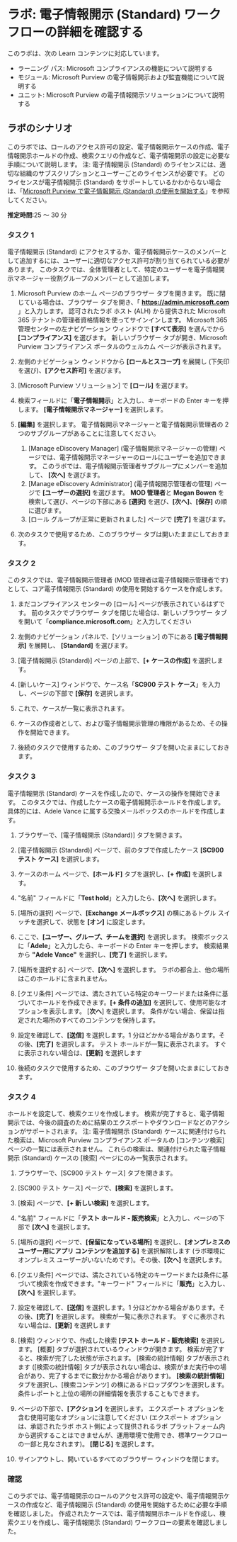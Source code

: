 <!---
---
ラボ: タイトル: '電子情報開示 (Standard) ワークフローを調べる' ラーニング パス/モジュール/ユニット: 'ラーニング パス: Microsoft コンプライアンスの機能について説明する; モジュール 5: Microsoft Purview の電子情報開示および監査機能について説明する; ユニット 2: Microsoft 365 の電子情報開示ソリューションについて説明する'
---
--->

# ラボ: 電子情報開示 (Standard) ワークフローの詳細を確認する

このラボは、次の Learn コンテンツに対応しています。

- ラーニング パス: Microsoft コンプライアンスの機能について説明する
- モジュール: Microsoft Purview の電子情報開示および監査機能について説明する
- ユニット: Microsoft Purview の電子情報開示ソリューションについて説明する

## ラボのシナリオ

このラボでは、ロールのアクセス許可の設定、電子情報開示ケースの作成、電子情報開示ホールドの作成、検索クエリの作成など、電子情報開示の設定に必要な手順について説明します。  注: 電子情報開示 (Standard) のライセンスには、適切な組織のサブスクリプションとユーザーごとのライセンスが必要です。 どのライセンスが電子情報開示 (Standard) をサポートしているかわからない場合は、「[Microsoft Purview で電子情報開示 (Standard) の使用を開始する](https://docs.microsoft.com/microsoft-365/compliance/get-started-core-ediscovery?view=o365-worldwide)」を参照してください。

**推定時間**:25 ～ 30 分

### タスク 1

電子情報開示 (Standard) にアクセスするか、電子情報開示ケースのメンバーとして追加するには、ユーザーに適切なアクセス許可が割り当てられている必要があります。 このタスクでは、全体管理者として、特定のユーザーを電子情報開示マネージャー役割グループのメンバーとして追加します。

1. Microsoft Purview のホーム ページのブラウザー タブを開きます。  既に閉じている場合は、ブラウザー タブを開き、「 **https://admin.microsoft.com** 」と入力します。 認可されたラボ ホスト (ALH) から提供された Microsoft 365 テナントの管理者資格情報を使ってサインインします。 Microsoft 365 管理センターの左ナビゲーション ウィンドウで **[すべて表示]** を選んでから **[コンプライアンス]** を選びます。  新しいブラウザー タブが開き、Microsoft Purview コンプライアンス ポータルのウェルカム ページが表示されます。  


1. 左側のナビゲーション ウィンドウから **[ロールとスコープ]** を展開し (下矢印を選び)、**[アクセス許可]** を選びます。

1. [Microsoft Purview ソリューション] で **[ロール]** を選びます。

1. 検索フィールドに「**電子情報開示**」と入力し、キーボードの Enter キーを押します。  **[電子情報開示マネージャー]** を選択します。

1. **[編集]** を選択します。  電子情報開示マネージャーと電子情報開示管理者の 2 つのサブグループがあることに注意してください。  
    1. [Manage eDiscovery Manager] (電子情報開示マネージャーの管理) ページでは、電子情報開示マネージャーのロールにユーザーを追加できます。 このラボでは、電子情報開示管理者サブグループにメンバーを追加して、 **[次へ]** を選びます。
    1. [Manage eDiscovery Administrator] (電子情報開示管理者の管理) ページで **[ユーザーの選択]** を選びます。 **MOD 管理者**と **Megan Bowen** を検索して選び、ページの下部にある **[選択]** を選び、**[次へ]**、**[保存]** の順に選びます。
    1. [ロール グループが正常に更新されました] ページで **[完了]** を選びます。

1. 次のタスクで使用するため、このブラウザー タブは開いたままにしておきます。

### タスク 2

このタスクでは、電子情報開示管理者 (MOD 管理者は電子情報開示管理者です) として、コア電子情報開示 (Standard) の使用を開始するケースを作成します。

1. まだコンプライアンス センターの [ロール] ページが表示されているはずです。 前のタスクでブラウザー タブを閉じた場合は、新しいブラウザー タブを開いて「**compliance.microsoft.com**」と入力してください

1. 左側のナビゲーション パネルで、[ソリューション] の下にある **[電子情報開示]** を展開し、 **[Standard]** を選びます。

1. [電子情報開示 (Standard)] ページの上部で、**[+ ケースの作成]** を選択します。

1. [新しいケース] ウィンドウで、ケース名「**SC900 テスト ケース**」を入力し、ページの下部で **[保存]** を選択します。

1. これで、ケースが一覧に表示されます。

1. ケースの作成者として、および電子情報開示管理の権限があるため、その操作を開始できます。  

1. 後続のタスクで使用するため、このブラウザー タブを開いたままにしておきます。

### タスク 3

電子情報開示 (Standard) ケースを作成したので、ケースの操作を開始できます。  このタスクでは、作成したケースの電子情報開示ホールドを作成します。  具体的には、Adele Vance に属する交換メールボックスのホールドを作成します。

1. ブラウザーで、[電子情報開示 (Standard)] タブを開きます。

1. [電子情報開示 (Standard)] ページで、前のタブで作成したケース **[SC900 テスト ケース]** を選択します。

1. ケースのホーム ページで、**[ホールド]** タブを選択し、**[+ 作成]** を選択します。

1. "名前" フィールドに「**Test hold**」と入力したら、**[次へ]** を選択します。

1. [場所の選択] ページで、**[Exchange メールボックス]** の横にあるトグル スイッチを選択して、状態を **[オン]** に設定します。  

1. ここで、**[ユーザー、グループ、チームを選択]** を選択します。  検索ボックスに「**Adele**」と入力したら、キーボードの Enter キーを押します。 検索結果から **"Adele Vance"** を選択し、**[完了]** を選択します。

1. [場所を選択する] ページで、**[次へ]** を選択します。  ラボの都合上、他の場所はこのホールドに含まれません。

1. [クエリ条件] ページでは、満たされている特定のキーワードまたは条件に基づいてホールドを作成できます。**[+ 条件の追加]** を選択して、使用可能なオプションを表示します。  [**次へ**] を選択します。 条件がない場合、保留は指定された場所のすべてのコンテンツを保持します。

1. 設定を確認して、**[送信]** を選択します。1 分ほどかかる場合があります。その後、**[完了]** を選択します。  テスト ホールドが一覧に表示されます。  すぐに表示されない場合は、**[更新]** を選択します

1. 後続のタスクで使用するため、このブラウザー タブを開いたままにしておきます。

### タスク 4

ホールドを設定して、検索クエリを作成します。  検索が完了すると、電子情報開示では、今後の調査のために結果のエクスポートやダウンロードなどのアクションがサポートされます。   注: 電子情報開示 (Standard) ケースに関連付けられた検索は、Microsoft Purview コンプライアンス ポータルの [コンテンツ検索] ページの一覧には表示されません。 これらの検索は、関連付けられた電子情報開示 (Standard) ケースの [検索] ページにのみ一覧表示されます。

1. ブラウザーで、[SC900 テスト ケース] タブを開きます。

1. [SC900 テスト ケース] ページで、**[検索]** を選択します。

1. [検索] ページで、**[+ 新しい検索]** を選択します。

1. "名前" フィールドに「**テスト ホールド - 販売検索**」と入力し、ページの下部で **[次へ]** を選択します。

1. [場所の選択] ページで、**[保留になっている場所]** を選択し、**[オンプレミスのユーザー用にアプリ コンテンツを追加する]** を選択解除します (ラボ環境にオンプレミス ユーザーがいないためです)。その後、**[次へ]** を選択します。

1. [クエリ条件] ページでは、満たされている特定のキーワードまたは条件に基づいて検索を作成できます。"キーワード" フィールドに「**販売**」と入力し、**[次へ]** を選択します。

1. 設定を確認して、**[送信]** を選択します。1 分ほどかかる場合があります。その後、**[完了]** を選択します。  検索が一覧に表示されます。  すぐに表示されない場合は、**[更新]** を選択します

1. [検索] ウィンドウで、作成した検索 **[テスト ホールド - 販売検索]** を選択します。  [概要] タブが選択されているウィンドウが開きます。  検索が完了すると、検索が完了した状態が示されます。  [検索の統計情報] タブが表示されます ([検索の統計情報] タブが表示されない場合は、検索がまだ実行中の場合があり、完了するまでに数分かかる場合があります)。  **[検索の統計情報]** タブを選択し、[検索コンテンツ] の横にあるドロップダウンを選択します。  条件レポートと上位の場所の詳細情報を表示することもできます。  

1. ページの下部で、**[アクション]** を選択します。  エクスポート オプションを含む使用可能なオプションに注意してください (エクスポート オプションは、承認されたラボ ホスト側によって提供されるラボ プラットフォーム内から選択することはできませんが、運用環境で使用でき、標準ワークフローの一部と見なされます)。 **[閉じる]** を選択します。

1. サインアウトし、開いているすべてのブラウザー ウィンドウを閉じます。

### 確認

このラボでは、電子情報開示のロールのアクセス許可の設定や、電子情報開示ケースの作成など、電子情報開示 (Standard) の使用を開始するために必要な手順を確認しました。  作成されたケースでは、電子情報開示ホールドを作成し、検索クエリを作成し、電子情報開示 (Standard) ワークフローの要素を確認しました。
